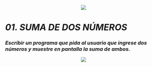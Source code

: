 <p align="center">
  <img src="..../src/Learn-python.png">
</p>

# ***01. SUMA DE DOS NÚMEROS***

### *Escribir un programa que pida al usuario que ingrese dos números y muestre en pantalla la suma de ambos.*

<p align="center">
  <img src="...../src/coding.png">
</p>